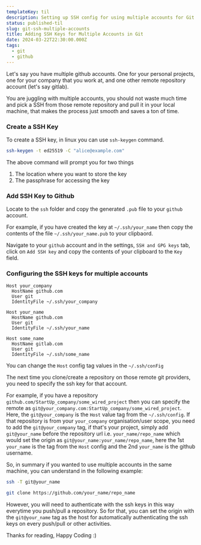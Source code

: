 ```yaml
---
templateKey: til
description: Setting up SSH config for using multiple accounts for Git repositories.
status: published-til
slug: git-ssh-multiple-accounts
title: Adding SSH Keys for Multiple Accounts in Git
date: 2024-03-22T22:30:00.000Z
tags:
  - git
  - github
---
```


Let's  say you have multiple github accounts. One for your personal projects, one for your company that you work at, and one other remote repository account (let's say gitlab).

You are juggling with multiple accounts, you should not waste much time and pick a SSH from those remote repository and pull it in your local machine, that makes the process just smooth and saves a ton of time.

### Create a SSH Key

To create a SSH key, in linux you can use `ssh-keygen` command.

```bash
ssh-keygen -t ed25519 -C "alice@example.com"
```

The above command will prompt you for two things

1. The location where you want to store the key
2. The passphrase for accessing the key

### Add SSH Key to Github

Locate to the `ssh` folder and copy the generated `.pub` file to your `github` account.

For example, if you have created the key at `~/.ssh/your_name` then copy the contents of the file `~/.ssh/your_name.pub` to your clipbaord.

Navigate to your `github` account and in the settings, `SSH and GPG keys` tab, click on `Add SSH key` and copy the contents of your clipboard to the `Key` field.

### Configuring the SSH keys for multiple accounts

```config
Host your_company
  HostName github.com
  User git
  IdentityFile ~/.ssh/your_company

Host your_name
  HostName github.com
  User git
  IdentityFile ~/.ssh/your_name

Host some_name
  HostName gitlab.com
  User git
  IdentityFile ~/.ssh/some_name
```

You can change the `Host` config tag values in the `~/.ssh/conFig`

The next time you clone/create a repository on those remote git providers, you need to specify the ssh key for that account.

For example, if you have a repository `github.com/StartUp_company/some_wired_project` then you can specify the remote as `git@your_company.com:StartUp_company/some_wired_project`. Here, the `git@your_company` is the `Host` value tag from the `~/.ssh/config`. If that repository is from your `your_company` organisation/user scope, you need to add the `git@your_company` tag, if that's your project, simply add `git@your_name` before the repository url i.e. `your_name/repo_name` which would set the origin as `git@your_name:your_name/repo_name`, here the 1st `your_name` is the tag from the `Host` config and the 2nd `your_name` is the github username.

So, in summary if you wanted to use multiple accounts in the same machine, you can understand in the following example:

```bash
ssh -T git@your_name

git clone https://github.com/your_name/repo_name
```

However, you will need to authenticate with the ssh keys in this way everytime you push/pull a repository. So for that, you can set the origin with the `git@your_name` tag as the host for automatically authenticating the ssh keys on every push/pull or other activities.

Thanks for reading, Happy Coding :)
